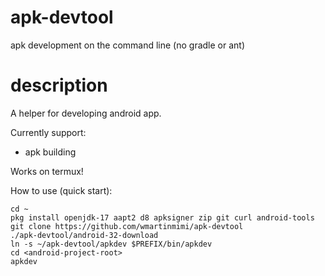 # apk-devtool
apk development on the command line (no gradle or ant)

# description
A helper for developing android app.

Currently support:
- apk building

Works on termux!

How to use (quick start):
```
cd ~
pkg install openjdk-17 aapt2 d8 apksigner zip git curl android-tools
git clone https://github.com/wmartinmimi/apk-devtool
./apk-devtool/android-32-download
ln -s ~/apk-devtool/apkdev $PREFIX/bin/apkdev
cd <android-project-root>
apkdev
```
